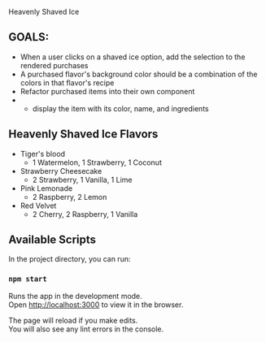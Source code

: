 Heavenly Shaved Ice

## GOALS:
 * When a user clicks on a shaved ice option, add the selection to the rendered purchases
 * A purchased flavor's background color should be a combination of the colors in that flavor's recipe
 * Refactor purchased items into their own component
 *  * display the item with its color, name, and ingredients

## Heavenly Shaved Ice Flavors
 * Tiger's blood
   - 1 Watermelon, 1 Strawberry, 1 Coconut
 * Strawberry Cheesecake
   - 2 Strawberry, 1 Vanilla, 1 Lime
 * Pink Lemonade
   - 2 Raspberry, 2 Lemon
 * Red Velvet
   - 2 Cherry, 2 Raspberry, 1 Vanilla


## Available Scripts

In the project directory, you can run:

### `npm start`

Runs the app in the development mode.<br>
Open [http://localhost:3000](http://localhost:3000) to view it in the browser.

The page will reload if you make edits.<br>
You will also see any lint errors in the console.
